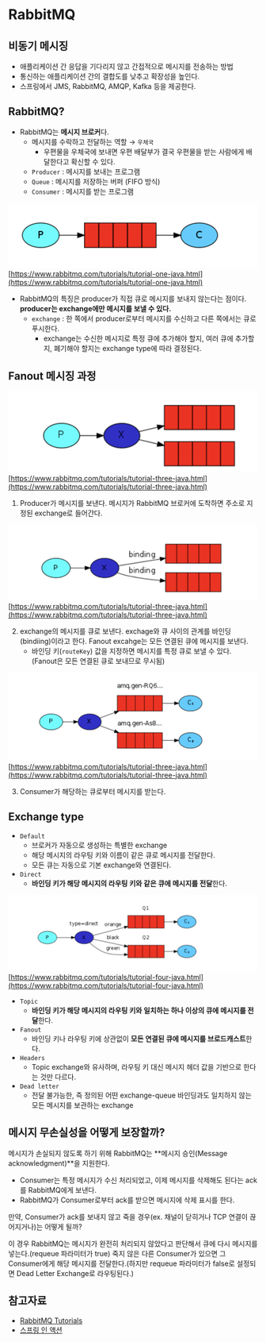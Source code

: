 # RabbitMQ
## 비동기 메시징
- 애플리케이션 간 응답을 기다리지 않고 간접적으로 메시지를 전송하는 방법
- 통신하는 애플리케이션 간의 결합도를 낮추고 확장성을 높인다.
- 스프링에서 JMS, RabbitMQ, AMQP, Kafka 등을 제공한다.

## RabbitMQ?

- RabbitMQ는 **메시지 브로커**다.
    - 메시지를 수락하고 전달하는 역할 → `우체국`
        - 우편물을 우체국에 보내면 우편 배달부가 결국 우편물을 받는 사람에게 배달한다고 확신할 수 있다.
    - `Producer` : 메시지를 보내는 프로그램
    - `Queue` : 메시지를 저장하는 버퍼 (FIFO 방식)
    - `Consumer` : 메시지를 받는 프로그램

![메시지큐](./images/message-queue.png)
[https://www.rabbitmq.com/tutorials/tutorial-one-java.html](https://www.rabbitmq.com/tutorials/tutorial-one-java.html)

- RabbitMQ의 특징은 producer가 직접 큐로 메시지를 보내지 않는다는 점이다. **producer는 exchange에만 메시지를 보낼 수 있다.**
    - `exchange` : 한 쪽에서 producer로부터 메시지를 수신하고 다른 쪽에서는 큐로 푸시한다.
        - exchange는 수신한 메시지로 특정 큐에 추가해야 할지, 여러 큐에 추가할지, 폐기해야 할지는 exchange type에 따라 결정된다.

## Fanout 메시징 과정

![fanout](./images/fanout-exchange1.png)
[https://www.rabbitmq.com/tutorials/tutorial-three-java.html](https://www.rabbitmq.com/tutorials/tutorial-three-java.html)

1. Producer가 메시지를 보낸다. 메시지가 RabbitMQ 브로커에 도착하면 주소로 지정된 exchange로 들어간다. 

![fanout](./images/fanout-exchange2.png)
[https://www.rabbitmq.com/tutorials/tutorial-three-java.html](https://www.rabbitmq.com/tutorials/tutorial-three-java.html)

2. exchange의 메시지를 큐로 보낸다. exchage와 큐 사이의 관계를 바인딩(bindiing)이라고 한다. Fanout excahge는 모든 연결된 큐에 메시지를 보낸다.
    - 바인딩 키(`routeKey`) 값을 지정하면 메시지를 특정 큐로 보낼 수 있다. (Fanout은 모든 연결된 큐로 보내므로 무시됨)

![fanout](./images/fanout-exchange3.png)
[https://www.rabbitmq.com/tutorials/tutorial-three-java.html](https://www.rabbitmq.com/tutorials/tutorial-three-java.html)

 3. Consumer가 해당하는 큐로부터 메시지를 받는다.

## Exchange type

- `Default`
    - 브로커가 자동으로 생성하는 특별한 exchange
    - 해당 메시지의 라우팅 키와 이름이 같은 큐로 메시지를 전달한다.
    - 모든 큐는 자동으로 기본 exchange와 연결된다.
- `Direct`
    - **바인딩 키가 해당 메시지의 라우팅 키와 같은 큐에 메시지를 전달**한다.

![direct](./images/direct-exchange.png)
[https://www.rabbitmq.com/tutorials/tutorial-four-java.html](https://www.rabbitmq.com/tutorials/tutorial-four-java.html)

- `Topic`
    - **바인딩 키가 해당 메시지의 라우팅 키와 일치하는 하나 이상의 큐에 메시지를 전달**한다.
- `Fanout`
    - 바인딩 키나 라우팅 키에 상관없이 **모든 연결된 큐에 메시지를 브로드캐스트**한다.
- `Headers`
    - Topic exchange와 유사하며, 라우팅 키 대신 메시지 헤더 값을 기반으로 한다는 것만 다르다.
- `Dead letter`
    - 전달 불가능한, 즉 정의된 어떤 exchange-queue 바인딩과도 일치하지 않는 모든 메시지를 보관하는 exchange

## 메시지 무손실성을 어떻게 보장할까?

메시지가 손실되지 않도록 하기 위해 RabbitMQ는 **메시지 승인(Message acknowledgment)**을 지원한다.

- Consumer는 특정 메시지가 수신 처리되었고, 이제 메시지를 삭제해도 된다는 ack를 RabbitMQ에게 보낸다.
- RabbitMQ가 Consumer로부터 ack를 받으면 메시지에 삭제 표시를 한다.

만약, Consumer가 ack를 보내지 않고 죽을 경우(ex. 채널이 닫히거나 TCP 연결이 끊어지거나)는 어떻게 될까? 

이 경우 RabbitMQ는 메시지가 완전히 처리되지 않았다고 판단해서 큐에 다시 메시지를 넣는다.(requeue 파라미터가 true) 죽지 않은 다른 Consumer가 있으면 그 Consumer에게 해당 메시지를 전달한다.(하지만 requeue 파라미터가 false로 설정되면 Dead Letter Exchange로 라우팅된다.)

## 참고자료

- [RabbitMQ Tutorials](https://www.rabbitmq.com/getstarted.html)
- [스프링 인 액션](http://www.yes24.com/Product/Goods/90180239)